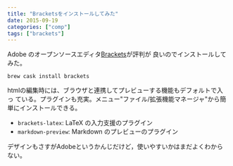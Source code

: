 ```yaml
---
title: "Bracketsをインストールしてみた"
date: 2015-09-19
categories: ["comp"]
tags: ["brackets"]
---
```


Adobe のオープンソースエディタ[Brackets](http://brackets.io/)が評判が
良いのでインストールしてみた。
```
brew cask install brackets
```

htmlの編集時には、ブラウザと連携してプレビューする機能もデフォルトで入っ
ている。プラグインも充実。メニュー"ファイル/拡張機能マネージャ"から簡単にインストールできる。

- `brackets-latex`: LaTeX の入力支援のプラグイン
- `markdown-preview`: Markdown のプレビューのプラグイン

デザインもさすがAdobeというかんじだけど，使いやすいかはまだよくわからない。
